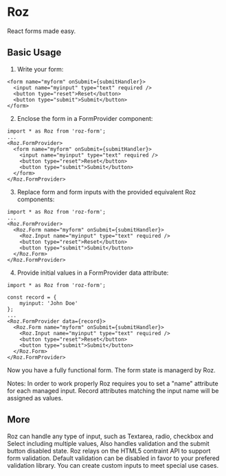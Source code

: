 
# Roz
React forms made easy.

## Basic Usage

 1. Write your form:
 
```
<form name="myform" onSubmit={submitHandler}>
  <input name="myinput" type="text" required />
  <button type="reset">Reset</button>
  <button type="submit">Submit</button>
</form>
```

 2. Enclose the form in a FormProvider component:
 
```
import * as Roz from 'roz-form';
...
<Roz.FormProvider>
  <form name="myform" onSubmit={submitHandler}>
    <input name="myinput" type="text" required />
    <button type="reset">Reset</button>
    <button type="submit">Submit</button>
  </form>
</Roz.FormProvider>
```

 3. Replace form and form inputs with the provided equivalent Roz components:

```
import * as Roz from 'roz-form';
...
<Roz.FormProvider>
  <Roz.Form name="myform" onSubmit={submitHandler}>
    <Roz.Input name="myinput" type="text" required />
    <button type="reset">Reset</button>
    <button type="submit">Submit</button>
  </Roz.Form>
</Roz.FormProvider>
```

4. Provide initial values in a FormProvider data attribute:

```
import * as Roz from 'roz-form';

const record = {
    myinput: 'John Doe'
};
...
<Roz.FormProvider data={record}>
  <Roz.Form name="myform" onSubmit={submitHandler}>
    <Roz.Input name="myinput" type="text" required />
    <button type="reset">Reset</button>
    <button type="submit">Submit</button>
  </Roz.Form>
</Roz.FormProvider>
```
Now you have a fully functional form.  The form state is managerd by Roz.

Notes: 
In order to work properly Roz requires you to set a "name" attribute for each managed input.
Record attributes matching the input name will be assigned as values.

## More 

Roz can handle any type of input, such as Textarea, radio, checkbox and Select including multiple values, 
Also handles validation and the submit button disabled state.
Roz relays on the HTML5 contraint API to support form validation.
Default validation can be disabled in favor to your prefered validation library.
You can create custom inputs to meet special use cases.

